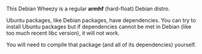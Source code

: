 This Debian Wheezy is a regular **armhf** (hard-float) Debian distro.

Ubuntu packages, like Debian packages, have dependencies.
You can try to install Ubuntu packages but if dependencies cannot be met in Debian (like too much recent libc version), it will not work.

You will need to compile that package (and all of its dependencies) yourself.